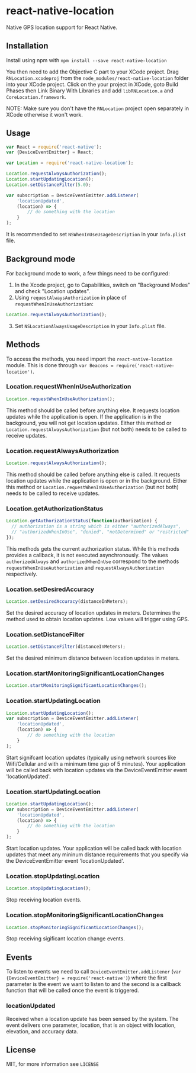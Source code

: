 # react-native-location

Native GPS location support for React Native.

## Installation
Install using npm with `npm install --save react-native-location`

You then need to add the Objective C part to your XCode project. Drag `RNLocation.xcodeproj` from the `node_modules/react-native-location` folder into your XCode project. Click on the your project in XCode, goto Build Phases then Link Binary With Libraries and add `libRNLocation.a` and `CoreLocation.framework`.

NOTE: Make sure you don't have the `RNLocation` project open separately in XCode otherwise it won't work.

## Usage
```javascript
var React = require('react-native');
var {DeviceEventEmitter} = React;

var Location = require('react-native-location');

Location.requestAlwaysAuthorization();
Location.startUpdatingLocation();
Location.setDistanceFilter(5.0);

var subscription = DeviceEventEmitter.addListener(
    'locationUpdated',
    (location) => {
        // do something with the location
    }
);
```

It is recommended to set `NSWhenInUseUsageDescription` in your `Info.plist` file.

## Background mode
For background mode to work, a few things need to be configured:
1. In the Xcode project, go to Capabilities, switch on "Background Modes" and check "Location updates".
2. Using `requestAlwaysAuthorization` in place of `requestWhenInUseAuthorization`:

```javascript
Location.requestAlwaysAuthorization();
```

3. Set `NSLocationAlwaysUsageDescription` in your `Info.plist` file.

## Methods

To access the methods, you need import the `react-native-location` module. This is done through `var Beacons = require('react-native-location')`.

### Location.requestWhenInUseAuthorization
```javascript
Location.requestWhenInUseAuthorization();
```

This method should be called before anything else. It requests location updates while the application is open. If the application is in the background, you will not get location updates. Either this method or `Location.requestAlwaysAuthorization` (but not both) needs to be called to receive updates.

### Location.requestAlwaysAuthorization
```javascript
Location.requestAlwaysAuthorization();
```

This method should be called before anything else is called.  It requests location updates while the application is open or in the background. Either this method or `Location.requestWhenInUseAuthorization` (but not both) needs to be called to receive updates.

### Location.getAuthorizationStatus
```javascript
Location.getAuthorizationStatus(function(authorization) {
  // authorization is a string which is either "authorizedAlways",
  // "authorizedWhenInUse", "denied", "notDetermined" or "restricted"
});
```

This methods gets the current authorization status. While this methods provides a callback, it is not executed asynchronously. The values `authorizedAlways` and `authorizedWhenInUse` correspond to the methods `requestWhenInUseAuthorization` and `requestAlwaysAuthorization` respectively.

### Location.setDesiredAccuracy
```javascript
Location.setDesiredAccuracy(distanceInMeters);
```

Set the desired accuracy of location updates in meters.  Determines the method used to obtain location updates.  Low values will trigger using GPS.

### Location.setDistanceFilter
```javascript
Location.setDistanceFilter(distanceInMeters);
```

Set the desired minimum distance between location updates in meters.

### Location.startMonitoringSignificantLocationChanges
```javascript
Location.startMonitoringSignificantLocationChanges();
```
### Location.startUpdatingLocation
```javascript
Location.startUpdatingLocation();
var subscription = DeviceEventEmitter.addListener(
    'locationUpdated',
    (location) => {
        // do something with the location
    }
);
```

Start signifcant location updates (typically using network sources like Wifi/Cellular and with a minimum time gap of 5 minutes).  Your application will be called back with location updates via the DeviceEventEmitter event 'locationUpdated'.


### Location.startUpdatingLocation
```javascript
Location.startUpdatingLocation();
var subscription = DeviceEventEmitter.addListener(
    'locationUpdated',
    (location) => {
        // do something with the location
    }
);
```

Start location updates.  Your application will be called back with location updates that meet any mininum distance requirements that you specify via the DeviceEventEmitter event 'locationUpdated'.

### Location.stopUpdatingLocation
```javascript
Location.stopUpdatingLocation();
```

Stop receiving location events.


### Location.stopMonitoringSignificantLocationChanges
```javascript
Location.stopMonitoringSignificantLocationChanges();
```

Stop receiving sigificant location change events.

## Events
To listen to events we need to call `DeviceEventEmitter.addListener` (`var {DeviceEventEmitter} = require('react-native')`) where the first parameter is the event we want to listen to and the second is a callback function that will be called once the event is triggered.

### locationUpdated
Received when a location update has been sensed by the system.  The event delivers one parameter, location, that is an object with location, elevation, and accuracy data.

## License
MIT, for more information see `LICENSE`
